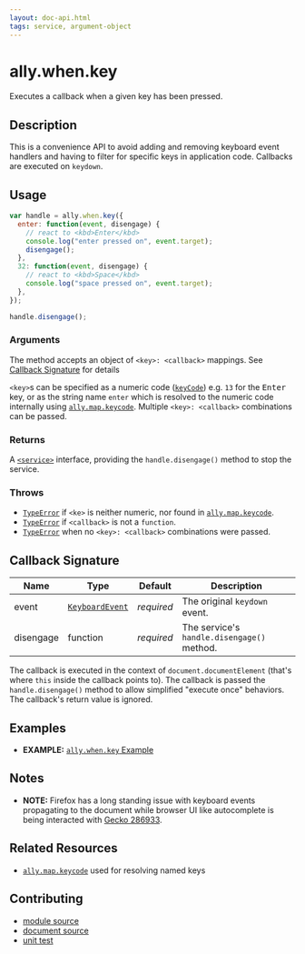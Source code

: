 ```yaml
---
layout: doc-api.html
tags: service, argument-object
---
```


# ally.when.key

Executes a callback when a given key has been pressed.


## Description

This is a convenience API to avoid adding and removing keyboard event handlers and having to filter for specific keys in application code. Callbacks are executed on `keydown`.


## Usage

```js
var handle = ally.when.key({
  enter: function(event, disengage) {
    // react to <kbd>Enter</kbd>
    console.log("enter pressed on", event.target);
    disengage();
  },
  32: function(event, disengage) {
    // react to <kbd>Space</kbd>
    console.log("space pressed on", event.target);
  },
});

handle.disengage();
```

### Arguments

The method accepts an object of `<key>: <callback>` mappings. See [Callback Signature](#Callback-Signature) for details

`<key>`s can be specified as a numeric code ([`keyCode`](https://developer.mozilla.org/en-US/docs/Web/API/KeyboardEvent/keyCode)) e.g. `13` for the <kbd>Enter</kbd> key, or as the string name `enter` which is resolved to the numeric code internally using [`ally.map.keycode`](../map/keycode.md). Multiple `<key>: <callback>` combinations can be passed.

### Returns

A [`<service>`](../concepts.md#Service) interface, providing the `handle.disengage()` method to stop the service.

### Throws

* [`TypeError`](https://developer.mozilla.org/en-US/docs/Web/JavaScript/Reference/Global_Objects/TypeError) if `<ke>` is neither numeric, nor found in [`ally.map.keycode`](../map/keycode.md).
* [`TypeError`](https://developer.mozilla.org/en-US/docs/Web/JavaScript/Reference/Global_Objects/TypeError) if `<callback>` is not a `function`.
* [`TypeError`](https://developer.mozilla.org/en-US/docs/Web/JavaScript/Reference/Global_Objects/TypeError) when no `<key>: <callback>` combinations were passed.

## Callback Signature

| Name | Type | Default | Description |
| ---- | ---- | ------- | ----------- |
| event | [`KeyboardEvent`](https://developer.mozilla.org/en-US/docs/Web/API/KeyboardEvent) | *required* | The original `keydown` event. |
| disengage | function | *required* | The service's `handle.disengage()` method. |

The callback is executed in the context of `document.documentElement` (that's where `this` inside the callback points to). The callback is passed the `handle.disengage()` method to allow simplified "execute once" behaviors. The callback's return value is ignored.


## Examples

* **EXAMPLE:** [`ally.when.key` Example](./key.example.html)


## Notes

* **NOTE:** Firefox has a long standing issue with keyboard events propagating to the document while browser UI like autocomplete is being interacted with [Gecko 286933](https://bugzilla.mozilla.org/show_bug.cgi?id=286933).


## Related Resources

* [`ally.map.keycode`](../map/keycode.md) used for resolving named keys


## Contributing

* [module source](https://github.com/medialize/ally.js/blob/master/src/when/key.js)
* [document source](https://github.com/medialize/ally.js/blob/master/docs/api/when/key.md)
* [unit test](https://github.com/medialize/ally.js/blob/master/test/unit/when.key.test.js)

